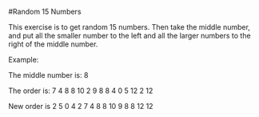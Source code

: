 #Random 15 Numbers 

This exercise is to get random 15 numbers. Then take the middle number, and put all the smaller number to the left and all the larger numbers to the right of the middle number. 


Example:

The middle number is: 
8

The order is: 
7 4 8 8 10 2 9 8 8 4 0 5 12 2 12 

New order is 
2 5 0 4 2 7 4 8 8 10 9 8 8 12 12 
